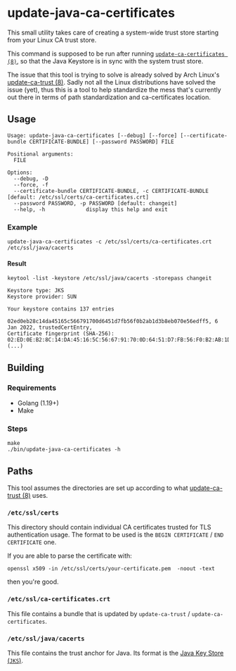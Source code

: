 # update-java-ca-certificates

This small utility takes care of creating a system-wide trust store
starting from your Linux CA trust store.

This command is supposed to be run after running 
[`update-ca-certificates (8)`](https://manpages.ubuntu.com/manpages/jammy/man8/update-ca-certificates.8.html),
so that the Java Keystore is in sync with the system trust store.  
  
The issue that this tool is trying to solve is already solved by Arch Linux's 
[update-ca-trust (8)](https://man.archlinux.org/man/update-ca-trust.8). Sadly not all the Linux distributions
have solved the issue (yet), thus this is a tool to help standardize the mess that's currently out there in terms
of path standardization and ca-certificates location.

## Usage

```
Usage: update-java-ca-certificates [--debug] [--force] [--certificate-bundle CERTIFICATE-BUNDLE] [--password PASSWORD] FILE

Positional arguments:
  FILE

Options:
  --debug, -D
  --force, -f
  --certificate-bundle CERTIFICATE-BUNDLE, -c CERTIFICATE-BUNDLE [default: /etc/ssl/certs/ca-certificates.crt]
  --password PASSWORD, -p PASSWORD [default: changeit]
  --help, -h             display this help and exit
```

### Example

```
update-java-ca-certificates -c /etc/ssl/certs/ca-certificates.crt /etc/ssl/java/cacerts
```

#### Result

```
keytool -list -keystore /etc/ssl/java/cacerts -storepass changeit

Keystore type: JKS
Keystore provider: SUN

Your keystore contains 137 entries

02ed0eb28c14da45165c566791700d6451d7fb56f0b2ab1d3b8eb070e56edff5, 6 Jan 2022, trustedCertEntry, 
Certificate fingerprint (SHA-256): 02:ED:0E:B2:8C:14:DA:45:16:5C:56:67:91:70:0D:64:51:D7:FB:56:F0:B2:AB:1D:3B:8E:B0:70:E5:6E:DF:F5
(...)
```

## Building

### Requirements

- Golang (1.19+)
- Make

### Steps

```
make
./bin/update-java-ca-certificates -h
```

## Paths

This tool assumes the directories are set up according to what
[update-ca-trust (8)](https://man.archlinux.org/man/update-ca-trust.8) uses.

### `/etc/ssl/certs`

This directory should contain individual CA certificates trusted for TLS authentication usage.
The format to be used is the `BEGIN CERTIFICATE` / `END CERTIFICATE` one.

If you are able to parse the certificate with:
```
openssl x509 -in /etc/ssl/certs/your-certificate.pem  -noout -text
```

then you're good.

### `/etc/ssl/ca-certificates.crt`

This file contains a bundle that is updated by `update-ca-trust` / `update-ca-certificates`.

### `/etc/ssl/java/cacerts`

This file contains the trust anchor for Java. Its format is the 
[Java Key Store (`JKS`)](https://docs.oracle.com/javase/7/docs/technotes/guides/security/crypto/CryptoSpec.html#KeyManagement).
